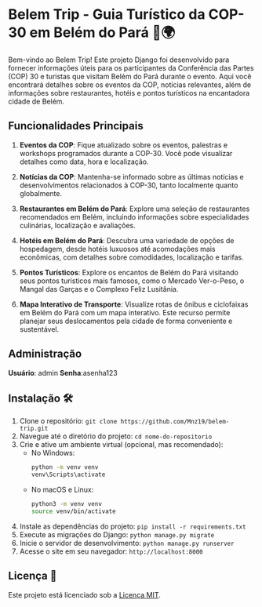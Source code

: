 # Belem Trip - Guia Turístico da COP-30 em Belém do Pará 🌴🌍

Bem-vindo ao Belem Trip! Este projeto Django foi desenvolvido para fornecer informações úteis para os participantes da Conferência das Partes (COP) 30 e turistas que visitam Belém do Pará durante o evento. Aqui você encontrará detalhes sobre os eventos da COP, notícias relevantes, além de informações sobre restaurantes, hotéis e pontos turísticos na encantadora cidade de Belém.

## Funcionalidades Principais

1. **Eventos da COP**: Fique atualizado sobre os eventos, palestras e workshops programados durante a COP-30. Você pode visualizar detalhes como data, hora e localização.
   
2. **Notícias da COP**: Mantenha-se informado sobre as últimas notícias e desenvolvimentos relacionados à COP-30, tanto localmente quanto globalmente.

3. **Restaurantes em Belém do Pará**: Explore uma seleção de restaurantes recomendados em Belém, incluindo informações sobre especialidades culinárias, localização e avaliações.

4. **Hotéis em Belém do Pará**: Descubra uma variedade de opções de hospedagem, desde hotéis luxuosos até acomodações mais econômicas, com detalhes sobre comodidades, localização e tarifas.

5. **Pontos Turísticos**: Explore os encantos de Belém do Pará visitando seus pontos turísticos mais famosos, como o Mercado Ver-o-Peso, o Mangal das Garças e o Complexo Feliz Lusitânia.

6. **Mapa Interativo de Transporte**: Visualize rotas de ônibus e ciclofaixas em Belém do Pará com um mapa interativo. Este recurso permite planejar seus deslocamentos pela cidade de forma conveniente e sustentável.

## Administração

**Usuário**: admin
**Senha**:asenha123

## Instalação 🛠️

1. Clone o repositório: `git clone https://github.com/Mnz19/belem-trip.git`
2. Navegue até o diretório do projeto: `cd nome-do-repositorio`
3. Crie e ative um ambiente virtual (opcional, mas recomendado):
    - No Windows:
      ```bash
      python -m venv venv
      venv\Scripts\activate
      ```
    - No macOS e Linux:
      ```bash
      python3 -m venv venv
      source venv/bin/activate
      ```
4. Instale as dependências do projeto: `pip install -r requirements.txt`
5. Execute as migrações do Django: `python manage.py migrate`
6. Inicie o servidor de desenvolvimento: `python manage.py runserver`
7. Acesse o site em seu navegador: `http://localhost:8000`

## Licença 📝

Este projeto está licenciado sob a [Licença MIT](LICENSE).